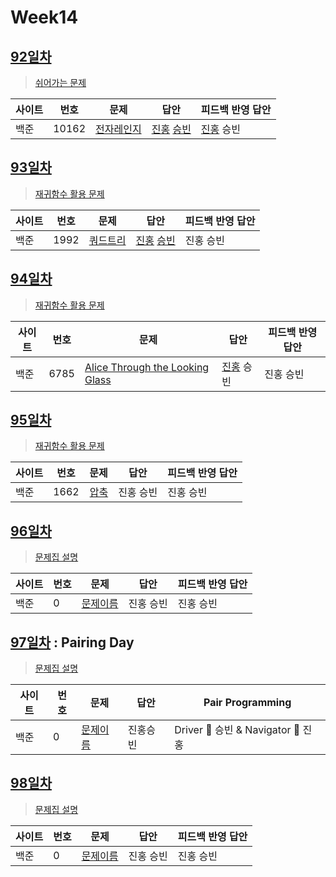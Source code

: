 # Week14

## [92일차](Day92)

> [쉬어가는 문제](https://www.acmicpc.net/group/workbook/view/9797/32211)

| 사이트 | 번호 | 문제                 | 답안                | 피드백 반영 답안    |
| ------ | ---- | -------------------- | ------------------- | ------------------- |
| 백준   | 10162 | [전자레인지](https://www.acmicpc.net/problem/10162) | [진홍](Day92/bj10162_kjh.java) [승빈](Day92/bj10162_wsb.java) | [진홍](Day92/bj10162_kjh.java) 승빈 |

## [93일차](Day93)

> [재귀함수 활용 문제](https://www.acmicpc.net/group/workbook/view/9797/32222)

| 사이트 | 번호 | 문제                 | 답안                | 피드백 반영 답안    |
| ------ | ---- | -------------------- | ------------------- | ------------------- |
| 백준   | 1992    | [쿼드트리](https://www.acmicpc.net/problem/1992) | [진홍](Day93/bj1992_kjh.java) [승빈](Day93/bj1992_wsb.java) | 진홍 승빈 |

## [94일차](Day94)

> [재귀함수 활용 문제](https://www.acmicpc.net/group/workbook/view/9797/32330)

| 사이트 | 번호 | 문제                 | 답안                | 피드백 반영 답안    |
| ------ | ---- | -------------------- | ------------------- | ------------------- |
| 백준   | 6785 | [Alice Through the Looking Glass](https://www.acmicpc.net/problem/6785) | [진홍](Day94/bj6785_kjh.java) 승빈 | 진홍 승빈 |

## [95일차](Day95)

> [재귀함수 활용 문제](https://www.acmicpc.net/group/workbook/view/9797/32335)

| 사이트 | 번호 | 문제                 | 답안                | 피드백 반영 답안    |
| ------ | ---- | -------------------- | ------------------- | ------------------- |
| 백준   | 1662    | <img src="https://d2gd6pc034wcta.cloudfront.net/tier/11.svg" width="1em" height="1em">[압축](https://www.acmicpc.net/problem/1662) | 진홍 승빈 | 진홍 승빈 |

## [96일차](Day96)

> [문제집 설명](문제집링크)

| 사이트 | 번호 | 문제                 | 답안                | 피드백 반영 답안    |
| ------ | ---- | -------------------- | ------------------- | ------------------- |
| 백준   | 0    | [문제이름](문제링크) | 진홍 승빈 | 진홍 승빈 |

## [97일차](Day97) : Pairing Day

> [문제집 설명](문제집링크)

| 사이트 | 번호 | 문제                 | 답안                | Pair Programming    |
| ------ | ---- | -------------------- | ------------------- | ------------------- |
| 백준   | 0    | [문제이름](문제링크) | 진홍승빈 | Driver 🚗 승빈 & Navigator 🧭 진홍 |

## [98일차](Day98)

> [문제집 설명](문제집링크)

| 사이트 | 번호 | 문제                 | 답안                | 피드백 반영 답안    |
| ------ | ---- | -------------------- | ------------------- | ------------------- |
| 백준   | 0    | [문제이름](문제링크) | 진홍 승빈 | 진홍 승빈 |
